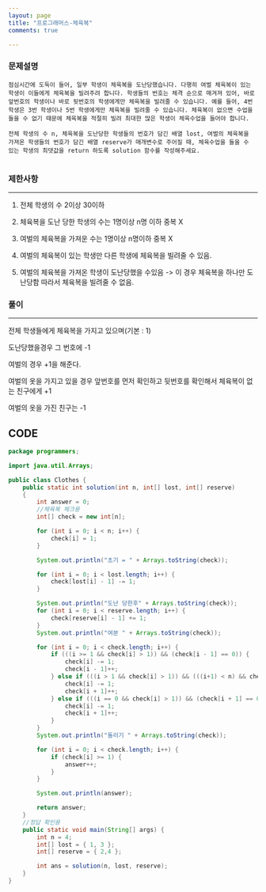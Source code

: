 ```yaml
---
layout: page
title: "프로그래머스-체육복"
comments: true

---
```



### 문제설명

```
점심시간에 도둑이 들어, 일부 학생이 체육복을 도난당했습니다. 다행히 여벌 체육복이 있는 학생이 이들에게 체육복을 빌려주려 합니다. 학생들의 번호는 체격 순으로 매겨져 있어, 바로 앞번호의 학생이나 바로 뒷번호의 학생에게만 체육복을 빌려줄 수 있습니다. 예를 들어, 4번 학생은 3번 학생이나 5번 학생에게만 체육복을 빌려줄 수 있습니다. 체육복이 없으면 수업을 들을 수 없기 때문에 체육복을 적절히 빌려 최대한 많은 학생이 체육수업을 들어야 합니다.

전체 학생의 수 n, 체육복을 도난당한 학생들의 번호가 담긴 배열 lost, 여벌의 체육복을 가져온 학생들의 번호가 담긴 배열 reserve가 매개변수로 주어질 때, 체육수업을 들을 수 있는 학생의 최댓값을 return 하도록 solution 함수를 작성해주세요.


```



### 제한사항

------

1. 전체 학생의 수 2이상 30이하
2. 체육복을 도난 당한 학생의 수는 1명이상 n명 이하 중복 X
3. 여벌의 체육복을 가져운 수는 1명이상 n명이하 중복 X
4. 여벌의 체육복이 있는 학생만 다른 학생에 체육복을 빌려줄 수 있음.

5. 여벌의 체육복을 가져온 학생이 도난당했을 수있음
-> 이 경우 체육복을 하나만 도난당함 따라서 체육복을 빌려줄 수 없음.



### 풀이

------

전체 학생들에게 체육복을 가지고 있으며(기본 : 1)

도난당했을경우 그 번호에 -1

여벌의 경우 +1을 해준다.

여벌의 옷을 가지고 있을 경우 앞번호를 먼저 확인하고 뒷번호를 확인해서 체육복이 없는 친구에게 +1

여벌의 옷을 가진 친구는 -1





## CODE



```java
package programmers;

import java.util.Arrays;

public class Clothes {
	public static int solution(int n, int[] lost, int[] reserve)
	{
		int answer = 0;
        //체육복 체크용
		int[] check = new int[n];

		for (int i = 0; i < n; i++) {
			check[i] = 1;
		}

		System.out.println("초기 = " + Arrays.toString(check));

		for (int i = 0; i < lost.length; i++) {
			check[lost[i] - 1] -= 1;
		}

		System.out.println("도난 당한후" + Arrays.toString(check));
		for (int i = 0; i < reserve.length; i++) {
			check[reserve[i] - 1] += 1;
		}
		System.out.println("여분 " + Arrays.toString(check));

		for (int i = 0; i < check.length; i++) {
			if (((i >= 1 && check[i] > 1)) && (check[i - 1] == 0)) {
				check[i] -= 1;
				check[i - 1]++;
			} else if (((i > 1 && check[i] > 1)) && (((i+1) < n) && check[i + 1] == 0)) {
				check[i] -= 1;
				check[i + 1]++;
			} else if (((i == 0 && check[i] > 1)) && (check[i + 1] == 0)) {
				check[i] -= 1;
				check[i + 1]++;
			}
		}
		System.out.println("돌리기 " + Arrays.toString(check));

		for (int i = 0; i < check.length; i++) {
			if (check[i] >= 1) {
				answer++;
			}
		}

		System.out.println(answer);

		return answer;
	}
    //정답 확인용
	public static void main(String[] args) {
		int n = 4;
		int[] lost = { 1, 3 };
		int[] reserve = { 2,4 };

		int ans = solution(n, lost, reserve);
	}
}

```

